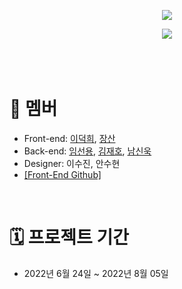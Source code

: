 <p align="center"><img src="https://wook-bucket.s3.ap-northeast-2.amazonaws.com/Untitled.png" /></p>
<p align="center"><img src="https://wook-bucket.s3.ap-northeast-2.amazonaws.com/222222.png" />
  
<br />
<br />
<br />
<br />
  
# 👥 멤버
- Front-end: [이덕희](https://github.com/ejzl521), [장산](https://github.com/kyngmn)
- Back-end: [임선용](https://github.com/sunyongIM), [김재호](https://github.com/KimjaehoLy), [남신욱](https://github.com/tlsdnr1135)
- Designer: 이수진, 안수현
- [\[Front-End Github\]](https://github.com/TEAM-7E7/7E7-FE)
  
<br />

# 🗓 프로젝트 기간
- 2022년 6월 24일 ~ 2022년 8월 05일
  
<br />
  
